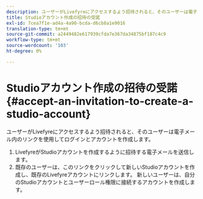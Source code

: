 ```yaml
---
description: ユーザーがLivefyreにアクセスするよう招待されると、そのユーザーは電子メール内のリンクを使用してログインとアカウントを作成します。
title: Studioアカウント作成の招待の受諾
exl-id: 7cea7f1e-ad4a-4a90-bcda-d6cb8a1e9016
translation-type: tm+mt
source-git-commit: a2449482e617939cfda7e367da34875bf187c4c9
workflow-type: tm+mt
source-wordcount: '103'
ht-degree: 0%

---
```


# Studioアカウント作成の招待の受諾{#accept-an-invitation-to-create-a-studio-account}

ユーザーがLivefyreにアクセスするよう招待されると、そのユーザーは電子メール内のリンクを使用してログインとアカウントを作成します。

1. LivefyreがStudioアカウントを作成するように招待する電子メールを送信します。
1. 既存のユーザーは、このリンクをクリックして新しいStudioアカウントを作成し、既存のLivefyreアカウントにリンクします。 新しいユーザーは、自分のStudioアカウントとユーザーロール権限に接続するアカウントを作成します。
